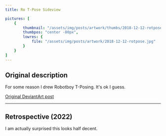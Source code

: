 ```yaml
---
title: Ro T-Pose Sideview

pictures: [
	{
		thumbnail: "/assets/img/posts/artwork/thumbs/2018-12-12-rotpose.jpg",
		thumbpos: "center -80px",
		lowres: {
			file: "/assets/img/posts/artwork/2018-12-12-rotpose.jpg"
		}
	}
]
---
```

## Original description
For some reason I drew Robotboy T-Posing. It's ok I guess.

[Original DeviantArt post](https://www.deviantart.com/phantomdoom741/art/Robotboy-T-Pose-sideview-778429585)

---

## Retrospective (2022)
I am actually surprised this looks half decent.
